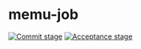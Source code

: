 # memu-job

[![Commit stage](https://github.com/MedicalMundi/memu-job/actions/workflows/commit-stage.yml/badge.svg)](https://github.com/MedicalMundi/memu-job/actions/workflows/commit-stage.yml) [![Acceptance stage](https://github.com/MedicalMundi/memu-job/actions/workflows/acceptance-stage.yml/badge.svg)](https://github.com/MedicalMundi/memu-job/actions/workflows/acceptance-stage.yml)
